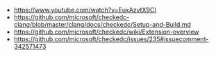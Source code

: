 * https://www.youtube.com/watch?v=EuxAzvtX9CI
* https://github.com/microsoft/checkedc-clang/blob/master/clang/docs/checkedc/Setup-and-Build.md
* https://github.com/microsoft/checkedc/wiki/Extension-overview
* https://github.com/microsoft/checkedc/issues/235#issuecomment-342571473
